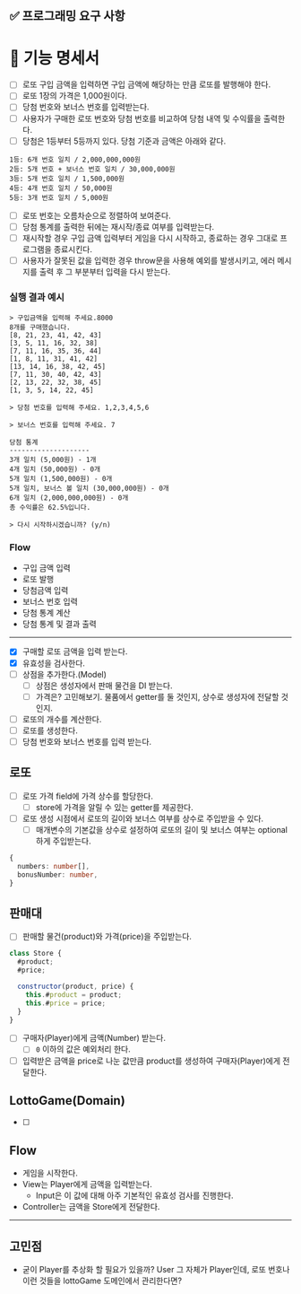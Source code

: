 ## ✅ 프로그래밍 요구 사항

# 🚀 기능 명세서

- [ ] 로또 구입 금액을 입력하면 구입 금액에 해당하는 만큼 로또를 발행해야 한다.
- [ ] 로또 1장의 가격은 1,000원이다.
- [ ] 당첨 번호와 보너스 번호를 입력받는다.
- [ ] 사용자가 구매한 로또 번호와 당첨 번호를 비교하여 당첨 내역 및 수익률을 출력한다.
- [ ] 당첨은 1등부터 5등까지 있다. 당첨 기준과 금액은 아래와 같다.

```
1등: 6개 번호 일치 / 2,000,000,000원
2등: 5개 번호 + 보너스 번호 일치 / 30,000,000원
3등: 5개 번호 일치 / 1,500,000원
4등: 4개 번호 일치 / 50,000원
5등: 3개 번호 일치 / 5,000원
```

- [ ] 로또 번호는 오름차순으로 정렬하여 보여준다.
- [ ] 당첨 통계를 출력한 뒤에는 재시작/종료 여부를 입력받는다.
- [ ] 재시작할 경우 구입 금액 입력부터 게임을 다시 시작하고, 종료하는 경우 그대로 프로그램을 종료시킨다.
- [ ] 사용자가 잘못된 값을 입력한 경우 throw문을 사용해 예외를 발생시키고, 에러 메시지를 출력 후 그 부분부터 입력을 다시 받는다.

### 실행 결과 예시

```shell
> 구입금액을 입력해 주세요.8000
8개를 구매했습니다.
[8, 21, 23, 41, 42, 43]
[3, 5, 11, 16, 32, 38]
[7, 11, 16, 35, 36, 44]
[1, 8, 11, 31, 41, 42]
[13, 14, 16, 38, 42, 45]
[7, 11, 30, 40, 42, 43]
[2, 13, 22, 32, 38, 45]
[1, 3, 5, 14, 22, 45]

> 당첨 번호를 입력해 주세요. 1,2,3,4,5,6

> 보너스 번호를 입력해 주세요. 7

당첨 통계
--------------------
3개 일치 (5,000원) - 1개
4개 일치 (50,000원) - 0개
5개 일치 (1,500,000원) - 0개
5개 일치, 보너스 볼 일치 (30,000,000원) - 0개
6개 일치 (2,000,000,000원) - 0개
총 수익률은 62.5%입니다.

> 다시 시작하시겠습니까? (y/n)
```

### Flow

- 구입 금액 입력
- 로또 발행
- 당첨금액 입력
- 보너스 번호 입력
- 당첨 통계 계산
- 당첨 통계 및 결과 출력

---

- [x] 구매할 로또 금액을 입력 받는다.
- [x] 유효성을 검사한다.
- [ ] 상점을 추가한다.(Model)
  - [ ] 상점은 생성자에서 판매 물건을 DI 받는다.
  - [ ] 가격은? 고민해보기. 물품에서 getter를 둘 것인지, 상수로 생성자에 전달할 것인지.
- [ ] 로또의 개수를 계산한다.
- [ ] 로또를 생성한다.
- [ ] 당첨 번호와 보너스 번호를 입력 받는다.

## 로또

- [ ] 로또 가격 field에 가격 상수를 할당한다.
  - [ ] store에 가격을 알릴 수 있는 getter를 제공한다.
- [ ] 로또 생성 시점에서 로또의 길이와 보너스 여부를 상수로 주입받을 수 있다.
  - [ ] 매개변수의 기본값을 상수로 설정하여 로또의 길이 및 보너스 여부는 optional하게 주입받는다.

```ts
{
  numbers: number[],
  bonusNumber: number,
}
```

## 판매대

- [ ] 판매할 물건(product)와 가격(price)을 주입받는다.

```js
class Store {
  #product;
  #price;

  constructor(product, price) {
    this.#product = product;
    this.#price = price;
  }
}
```

- [ ] 구매자(Player)에게 금액(Number) 받는다.
  - [ ] `0` 이하의 값은 예외처리 한다.
- [ ] 입력받은 금액을 price로 나눈 값만큼 product를 생성하여 구매자(Player)에게 전달한다.

## LottoGame(Domain)

- [ ]

## Flow

- 게임을 시작한다.
- View는 Player에게 금액을 입력받는다.
  - Input은 이 값에 대해 아주 기본적인 유효성 검사를 진행한다.
- Controller는 금액을 Store에게 전달한다.

---

## 고민점

- 굳이 Player를 추상화 할 필요가 있을까? User 그 자체가 Player인데, 로또 번호나 이런 것들을 lottoGame 도메인에서 관리한다면?
